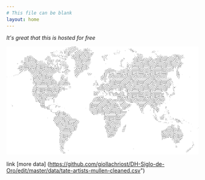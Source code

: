 ```yaml
---
# This file can be blank
layout: home
---
```



*It's great that this is hosted for free*

<img src="images/map-demo.png" alt="hi" class="inline"/>

link [more data] (https://github.com/giollachriost/DH-Siglo-de-Oro/edit/master/data/tate-artists-mullen-cleaned.csv")

